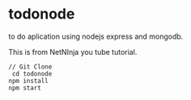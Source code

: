 # todonode
to do aplication using nodejs express and mongodb. 

This is from NetNInja you tube tutorial.

```
// Git Clone 
 cd todonode
npm install
npm start
```
